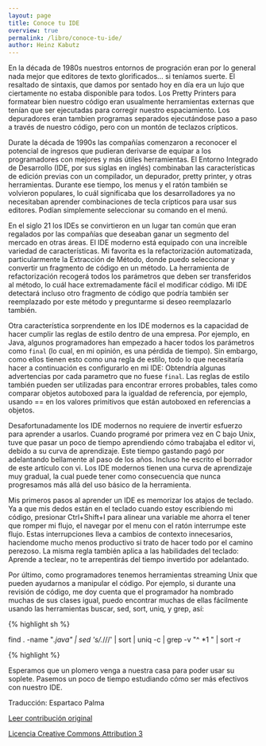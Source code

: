 ```yaml
---
layout: page
title: Conoce tu IDE
overview: true
permalink: /libro/conoce-tu-ide/
author: Heinz Kabutz
---
```


En la década de 1980s nuestros entornos de progración eran por lo general nada mejor que editores de texto glorificados... si teníamos suerte. El resaltado de sintaxis, que damos por sentado hoy en día era un lujo que ciertamente no estaba disponible para todos. Los Pretty Printers para formatear bien nuestro código eran usualmente herramientas externas que tenían que ser ejecutadas para corregir nuestro espaciamiento. Los depuradores eran tambien programas separados ejecutándose paso a paso a través de nuestro código, pero con un montón de teclazos crípticos.

Durate la década de 1990s las compañías comenzaron a reconocer el potencial de ingresos que pudieran derivarse de equipar a los programadores con mejores y más útiles herramientas. El Entorno Integrado de Desarrollo (IDE, por sus siglas en inglés) combinaban las características de edición previas con un compilador, un depurador, pretty printer, y otras herramientas. Durante ese tiempo, los menus y el ratón también se volvieron populares, lo cuál significaba que los desarrolladores ya no necesitaban aprender combinaciones de tecla crípticos para usar sus editores. Podían simplemente seleccionar su comando en el menú.

En el siglo 21 los IDEs se convirtieron en un lugar tan común que eran regalados por las compañías que deseaban ganar un segmento del mercado en otras áreas. El IDE moderno está equipado con una increible variedad de características. Mi favorita es la refactorización automatizada, particularmente la Extracción de Método, donde puedo seleccionar y convertir un fragmento de código en un método. La herramienta de refactorización recogerá todos los parámetros que deben ser transferidos al método, lo cuál hace extremadamente fácil el modificar código. Mi IDE detectará incluso otro fragmento de código que podría también ser reemplazado por este método y preguntarme si deseo reemplazarlo también.

Otra característica sorprendente en los IDE modernos es la capacidad de hacer cumplir las reglas de estilo dentro de una empresa. Por ejemplo, en Java, algunos programadores han empezado a hacer todos los parámetros como `final` (lo cual, en mi opinión, es una pérdida de tiempo). Sin embargo, como ellos tienen esto como una regla de estilo, todo lo que necesitaría hacer a continuación es configurarlo en mi IDE: Obtendría algunas advertencias por cada parametro que no fuese `final`. Las reglas de estilo también pueden ser utilizadas para encontrar errores probables, tales como comparar objetos autoboxed para la igualdad de referencia, por ejemplo, usando == en los valores primitivos que están autoboxed en referencias a objetos.

Desafortunadamente los IDE modernos no requiere de invertir esfuerzo para aprender a usarlos. Cuando programé por primera vez en C bajo Unix, tuve que pasar un poco de tiempo aprendiendo cómo trabajaba el editor vi, debido a su curva de aprendizaje. Este tiempo gastando pagó por adelantando bellamente al paso de los años. Incluso he escrito el borrador de este artículo con vi. Los IDE modernos tienen una curva de aprendizaje muy gradual, la cual puede tener como consecuencia que nunca progresamos más allá del uso básico de la herramienta.

Mis primeros pasos al aprender un IDE es memorizar los atajos de teclado. Ya a que mis dedos están en el teclado cuando estoy escribiendo mi código, presionar Ctrl+Shift+I para alinear una variable me ahorra el tener que romper mi flujo, el navegar por el menu con el ratón interrumpe este flujo. Estas interrupciones lleva a cambios de contexto innecesarios, haciendome mucho menos productivo si trato de hacer todo por el camino perezoso. La misma regla también aplica a las habilidades del teclado: Aprende a teclear, no te arrepentirás del tiempo invertido por adelantado.

Por último, como programadores tenemos herramientas streaming Unix que pueden ayudarnos a manipular el código. Por ejemplo, si durante una revisión de código, me doy cuenta que el programador ha nombrado muchas de sus clases igual, puedo encontrar muchas de ellas fácilmente usando las herramientas buscar, sed, sort, uniq, y grep, así:

{% highlight sh %}

find . -name "*.java" | sed 's/.*\///' | sort | uniq -c | grep -v "^ *1 " | sort -r

{% highlight %}

Esperamos que un plomero venga a nuestra casa para poder usar su soplete. Pasemos un poco de tiempo estudiando cómo ser más efectivos con nuestro IDE.


Traducción: Espartaco Palma

[Leer contribución original](http://programmer.97things.oreilly.com/wiki/index.php/Know_Your_IDE)

[Licencia Creative Commons Attribution 3](http://creativecommons.org/licenses/by/3.0/us/deed.es)